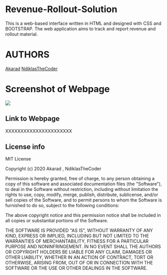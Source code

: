 # **Revenue-Rollout-Solution**
This is a web-based interface written in HTML and designed with CSS and BOOTSTRAP. The web application aims to track and report revenue and rollout material.

# **AUTHORS**
[Akarad](https://github.com/Akarad)
[NdiklasTheCoder](https://github.com/NdiklasTheCoder)

 # Screenshot of Webpage
 ![](XXXXXXXXXXXXXX)
  
## Link to Webpage
XXXXXXXXXXXXXXXXXXXXXX
    
  ## License info
MIT License

Copyright (c) 2020 Akarad , NdiklasTheCoder

Permission is hereby granted, free of charge, to any person obtaining a copy
of this software and associated documentation files (the "Software"), to deal
in the Software without restriction, including without limitation the rights
to use, copy, modify, merge, publish, distribute, sublicense, and/or sell
copies of the Software, and to permit persons to whom the Software is
furnished to do so, subject to the following conditions:

The above copyright notice and this permission notice shall be included in all
copies or substantial portions of the Software.

THE SOFTWARE IS PROVIDED "AS IS", WITHOUT WARRANTY OF ANY KIND, EXPRESS OR
IMPLIED, INCLUDING BUT NOT LIMITED TO THE WARRANTIES OF MERCHANTABILITY,
FITNESS FOR A PARTICULAR PURPOSE AND NONINFRINGEMENT. IN NO EVENT SHALL THE
AUTHORS OR COPYRIGHT HOLDERS BE LIABLE FOR ANY CLAIM, DAMAGES OR OTHER
LIABILITY, WHETHER IN AN ACTION OF CONTRACT, TORT OR OTHERWISE, ARISING FROM,
OUT OF OR IN CONNECTION WITH THE SOFTWARE OR THE USE OR OTHER DEALINGS IN THE
SOFTWARE.